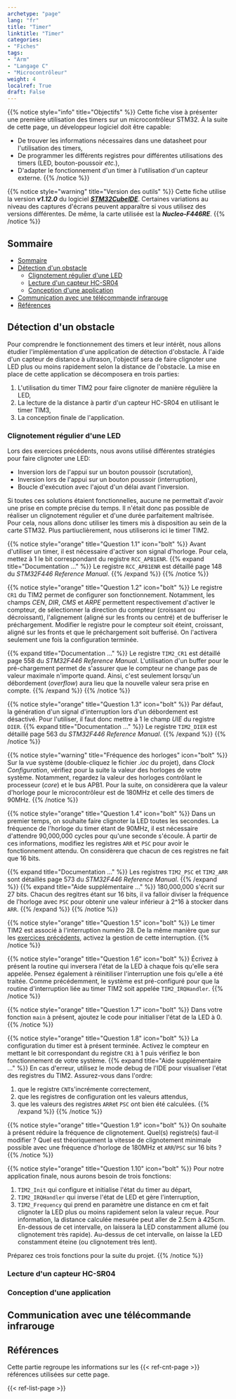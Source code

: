 ```yaml
---
archetype: "page"
lang: "fr"
title: "Timer"
linktitle: "Timer"
categories:
- "Fiches"
tags: 
- "Arm"
- "Langage C"
- "Microcontrôleur"
weight: 4
localref: True
draft: False
---
```


{{% notice style="info" title="Objectifs" %}}
Cette fiche vise à présenter une première utilisation des timers sur un microcontrôleur STM32.
À la suite de cette page, un développeur logiciel doit être capable:
- De trouver les informations nécessaires dans une datasheet pour l'utilisation des timers,
- De programmer les différents registres pour différentes utilisations des timers (LED, bouton-poussoir *etc.*),
- D'adapter le fonctionnement d'un timer à l'utilisation d'un capteur externe.
{{% /notice %}}

{{% notice style="warning" title="Version des outils" %}}
Cette fiche utilise la version ***v1.12.0*** du logiciel [***STM32CubeIDE***](https://www.st.com/en/development-tools/stm32cubeide.html#st_description_sec-nav-tab).
Certaines variations au niveau des captures d'écrans peuvent apparaître si vous utilisez des versions différentes.
De même, la carte utilisée est la ***Nucleo-F446RE***.
{{% /notice %}}

## Sommaire
- [Sommaire](#sommaire)
- [Détection d'un obstacle](#détection-dun-obstacle)
  - [Clignotement régulier d'une LED](#clignotement-régulier-dune-led)
  - [Lecture d'un capteur HC-SR04](#lecture-dun-capteur-hc-sr04)
  - [Conception d'une application](#conception-dune-application)
- [Communication avec une télécommande infrarouge](#communication-avec-une-télécommande-infrarouge)
- [Références](#références)


## Détection d'un obstacle

Pour comprendre le fonctionnement des timers et leur intérêt, nous allons étudier l'implémentation d'une application de détection d'obstacle.
À l'aide d'un capteur de distance à ultrason, l'objectif sera de faire clignoter une LED plus ou moins rapidement selon la distance de l'obstacle.
La mise en place de cette application se décomposera en trois parties:
1. L'utilisation du timer TIM2 pour faire clignoter de manière régulière la LED,
2. La lecture de la distance à partir d'un capteur HC-SR04 en utilisant le timer TIM3,
3. La conception finale de l'application.
  
### Clignotement régulier d'une LED

Lors des exercices précédents, nous avons utilisé différentes stratégies pour faire clignoter une LED:
- Inversion lors de l'appui sur un bouton poussoir (scrutation),
- Inversion lors de l'appui sur un bouton poussoir (interruption),
- Boucle d'exécution avec l'ajout d'un délai avant l'inversion.

Si toutes ces solutions étaient fonctionnelles, aucune ne permettait d'avoir une prise en compte précise du temps.
Il n'était donc pas possible de réaliser un clignotement régulier et d'une durée parfaitement maîtrisée.
Pour cela, nous allons donc utiliser les timers mis à disposition au sein de la carte STM32.
Plus partiuclièrement, nous utiliserons ici le timer TIM2.

{{% notice style="orange" title="Question 1.1" icon="bolt" %}}
Avant d'utiliser un timer, il est nécessaire d'activer son signal d'horloge.
Pour cela, mettez à 1 le bit correspondant du registre `RCC_APB1ENR`.
{{% expand title="Documentation ..." %}}
Le registre `RCC_APB1ENR` est détaillé page 148 du *STM32F446 Reference Manual*.
{{% /expand %}}
{{% /notice %}}

{{% notice style="orange" title="Question 1.2" icon="bolt" %}}
Le registre `CR1` du TIM2 permet de configurer son fonctionnement.
Notamment, les champs *CEN*, *DIR*, *CMS* et *ARPE* permettent respectivement d'activer le compteur, de sélectionner la direction du compteur (croissant ou décroissant), l'alignement (aligné sur les fronts ou centré) et de bufferiser le préchargement.
Modifier le registre pour le compteur soit éteint, croissant, aligné sur les fronts et que le préchargement soit bufferisé.
On l'activera seulement une fois la configuration terminée.

{{% expand title="Documentation ..." %}}
Le registre `TIM2_CR1` est détaillé page 558 du *STM32F446 Reference Manual*.
L'utilisation d'un buffer pour le pré-chargement permet de s'assurer que le compteur ne change pas de valeur maximale n'importe quand.
Ainsi, c'est seulement lorsqu'un débordement (*overflow*) aura lieu que la nouvelle valeur sera prise en compte.
{{% /expand %}}
{{% /notice %}}

{{% notice style="orange" title="Question 1.3" icon="bolt" %}}
Par défaut, la génération d'un signal d'interruption lors d'un débordement est désactivé.
Pour l'utiliser, il faut donc mettre à 1 le champ *UIE* du registre `DIER`.
{{% expand title="Documentation ..." %}}
Le registre `TIM2_DIER` est détaillé page 563 du *STM32F446 Reference Manual*.
{{% /expand %}}
{{% /notice %}}

{{% notice style="warning" title="Fréquence des horloges" icon="bolt" %}}
Sur la vue système (double-cliquez le fichier *.ioc* du projet), dans *Clock Configuration*, vérifiez pour la suite la valeur des horloges de votre système.
Notamment, regardez la valeur des horloges contrôlant le processeur (*core*) et le bus APB1.
Pour la suite, on considèrera que la valeur d'horloge pour le microcontrôleur est de 180MHz et celle des timers de 90MHz.
{{% /notice %}}

{{% notice style="orange" title="Question 1.4" icon="bolt" %}}
Dans un premier temps, on souhaite faire clignoter la LED toutes les secondes.
La fréquence de l'horloge du timer étant de 90MHz, il est nécessaire d'attendre 90,000,000 cycles pour qu'une seconde s'écoule.
À partir de ces informations, modifiez les registres `ARR` et `PSC` pour avoir le fonctionnement attendu.
On considèrera que chacun de ces registres ne fait que 16 bits.

{{% expand title="Documentation ..." %}}
Les registres `TIM2_PSC` et `TIM2_ARR` sont détaillés page 573 du *STM32F446 Reference Manual*.
{{% /expand %}}
{{% expand title="Aide supplémentaire ..." %}}
180,000,000 s'écrit sur 27 bits.
Chacun des regitres étant sur 16 bits, il va falloir diviser la fréquence de l'horloge avec `PSC` pour obtenir une valeur inférieur à 2^16 à stocker dans `ARR`. 
{{% /expand %}}
{{% /notice %}}

{{% notice style="orange" title="Question 1.5" icon="bolt" %}}
Le timer TIM2 est associé à l'interruption numéro 28.
De la même manière que sur les [exercices précédents](irq/), activez la gestion de cette interruption.
{{% /notice %}}

{{% notice style="orange" title="Question 1.6" icon="bolt" %}}
Écrivez à présent la routine qui inversera l'état de la LED à chaque fois qu'elle sera appelée.
Pensez également à réinitiliser l'interruption une fois qu'elle a été traitée.
Comme précédemment, le système est pré-configuré pour que la routine d'interruption liée au timer TIM2 soit appelée `TIM2_IRQHandler`.
{{% /notice %}}

{{% notice style="orange" title="Question 1.7" icon="bolt" %}}
Dans votre fonction `main` à présent, ajoutez le code pour initialiser l'état de la LED à 0.
{{% /notice %}}

{{% notice style="orange" title="Question 1.8" icon="bolt" %}}
La configuration du timer est à présent terminée.
Activez le compteur en mettant le bit correspondant du registre `CR1` à 1 puis vérifiez le bon fonctionnement de votre système.
{{% expand title="Aide supplémentaire ..." %}}
En cas d'erreur, utilisez le mode debug de l'IDE pour visualiser l'état des registres du TIM2.
Assurez-vous dans l'ordre:
1. que le registre `CNT`s'incrémente correctement,
2. que les registres de configuration ont les valeurs attendus,
3. que les valeurs des registres `ARR`et `PSC` ont bien été calculées.
{{% /expand %}}
{{% /notice %}}

{{% notice style="orange" title="Question 1.9" icon="bolt" %}}
On souhaite à présent réduire la fréquence de clignotement.
Quel(s) registre(s) faut-il modifier ?
Quel est théoriquement la vitesse de clignotement minimale possible avec une fréquence d'horloge de 180MHz et `ARR`/`PSC` sur 16 bits ?
{{% /notice %}}

{{% notice style="orange" title="Question 1.10" icon="bolt" %}}
Pour notre application finale, nous aurons besoin de trois fonctions:
1. `TIM2_Init` qui configure et initialise l'état du timer au départ,
2. `TIM2_IRQHandler` qui inverse l'état de LED et gère l'interruption,
3. `TIM2_Frequency` qui prend en paramètre une distance en cm et fait clignoter la LED plus ou moins rapidement selon la valeur reçue. Pour information, la distance calculée mesurée peut aller de 2.5cm à 425cm. En-dessous de cet intervalle, on laissera la LED constamment allumé (ou clignotement très rapide). Au-dessus de cet intervalle, on laisse la LED constamment éteine (ou clignotement très lent).

Préparez ces trois fonctions pour la suite du projet.
{{% /notice %}}

### Lecture d'un capteur HC-SR04


### Conception d'une application


## Communication avec une télécommande infrarouge




## Références

Cette partie regroupe les informations sur les {{< ref-cnt-page >}} références utilisées sur cette page.

{{< ref-list-page >}}